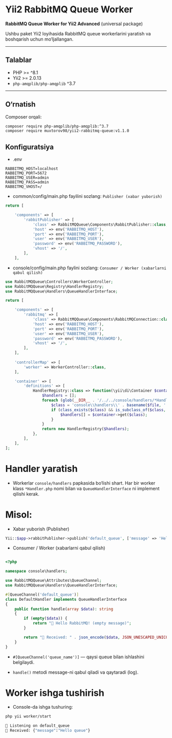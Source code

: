 # Yii2 RabbitMQ Queue Worker

**RabbitMQ Queue Worker for Yii2 Advanced** (universal package)  

Ushbu paket Yii2 loyihasida RabbitMQ queue workerlarini yaratish va boshqarish uchun mo‘ljallangan.

---

## Talablar

- PHP >= ^8.1  
- Yii2 >= 2.0.13  
- `php-amqplib/php-amqplib` ^3.7  

---

## O‘rnatish

Composer orqali:

```bash
composer require php-amqplib/php-amqplib:^3.7
composer require muxtorov98/yii2-rabbitmq-queue:v1.1.0
```

## Konfiguratsiya

- .env

```env
RABBITMQ_HOST=localhost
RABBITMQ_PORT=5672
RABBITMQ_USER=admin
RABBITMQ_PASS=admin
RABBITMQ_VHOST=/
```
- common/config/main.php fayilini sozlang: `Publisher (xabar yuborish)`

```php
return [

    'components' => [
        'rabbitPublisher' => [
            'class' => RabbitMQQueue\Components\RabbitPublisher::class,
            'host' => env('RABBITMQ_HOST'),
            'port' => env('RABBITMQ_PORT'),
            'user' => env('RABBITMQ_USER'),
            'password' => env('RABBITMQ_PASSWORD'),
            'vhost' => '/',
        ],
    ],
```
- console/config/main.php faylini sozlang: `Consumer / Worker (xabarlarni qabul qilish)`

```php
use RabbitMQQueue\Controllers\WorkerController;
use RabbitMQQueue\Registry\HandlerRegistry;
use RabbitMQQueue\Handlers\QueueHandlerInterface;

return [

    'components' => [
        'rabbitmq' => [
            'class' => RabbitMQQueue\Components\RabbitMQConnection::class,
            'host' => env('RABBITMQ_HOST'),
            'port' => env('RABBITMQ_PORT'),
            'user' => env('RABBITMQ_USER'),
            'password' => env('RABBITMQ_PASSWORD'),
            'vhost' => '/',
        ],
    ],
 
    'controllerMap' => [
        'worker' => WorkerController::class,
    ],

    'container' => [
        'definitions' => [
            HandlerRegistry::class => function(\yii\di\Container $container) {
                $handlers = [];
                foreach (glob(__DIR__ . '/../../console/handlers/*Handler.php') as $file) {
                    $class = 'console\\handlers\\' . basename($file, '.php');
                    if (class_exists($class) && is_subclass_of($class, QueueHandlerInterface::class)) {
                        $handlers[] = $container->get($class);
                    }
                }
                return new HandlerRegistry($handlers);
            },
        ],
    ],
];
```
# Handler yaratish

- Workerlar `console/handlers` papkasida bo‘lishi shart. Har bir worker klass `*Handler.php` nomi bilan va `QueueHandlerInterface` ni implement qilishi kerak.

# Misol:

- Xabar yuborish (Publisher)

```php
Yii::$app->rabbitPublisher->publish('default_queue', ['message' => 'Hello queue']);
```

- Consumer / Worker (xabarlarni qabul qilish)
  
```php

<?php

namespace console\handlers;

use RabbitMQQueue\Attributes\QueueChannel;
use RabbitMQQueue\Handlers\QueueHandlerInterface;

#[QueueChannel('default_queue')]
class DefaultHandler implements QueueHandlerInterface
{
    public function handle(array $data): string
    {
        if (empty($data)) {
            return "👋 Hello RabbitMQ! (empty message)";
        }

        return "📨 Received: " . json_encode($data, JSON_UNESCAPED_UNICODE);
    }
}
```

- `#[QueueChannel('queue_name')]` — qaysi queue bilan ishlashini belgilaydi.

- `handle()` metodi message-ni qabul qiladi va qaytaradi (log).

# Worker ishga tushirish

- Console-da ishga tushuring:

```bash
php yii worker/start

👷 Listening on default_queue
📨 Received: {"message":"Hello queue"}
```

